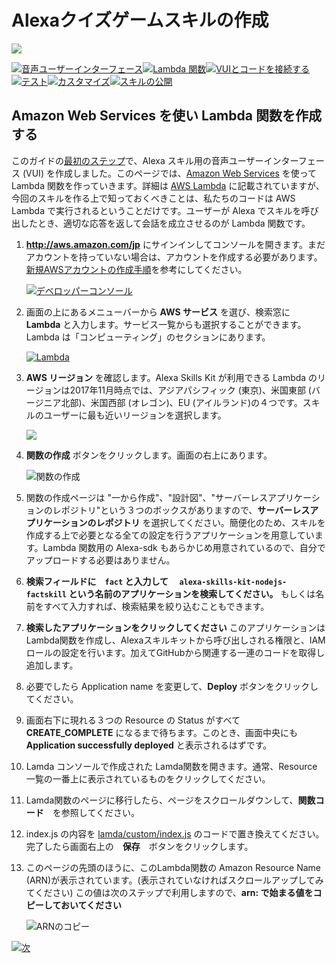 # Alexaクイズゲームスキルの作成
<img src="https://m.media-amazon.com/images/G/01/mobile-apps/dex/alexa/alexa-skills-kit/tutorials/quiz-game/header._TTH_.png" />

[![音声ユーザーインターフェース](https://m.media-amazon.com/images/G/01/mobile-apps/dex/alexa/alexa-skills-kit/jp/tutorials/navigation/1-locked.png)](./1-voice-user-interface.md)[![Lambda 関数](https://m.media-amazon.com/images/G/01/mobile-apps/dex/alexa/alexa-skills-kit/jp/tutorials/navigation/2-on.png)](./2-lambda-function.md)[![VUIとコードを接続する](https://m.media-amazon.com/images/G/01/mobile-apps/dex/alexa/alexa-skills-kit/jp/tutorials/navigation/3-locked.png)](./3-connect-vui-to-code.md)[![テスト](https://m.media-amazon.com/images/G/01/mobile-apps/dex/alexa/alexa-skills-kit/jp/tutorials/navigation/4-locked.pn)](./4-testing.md)[![カスタマイズ](https://m.media-amazon.com/images/G/01/mobile-apps/dex/alexa/alexa-skills-kit/jp/tutorials/navigation/5-locked.png)](./5-customization.md)[![スキルの公開](https://m.media-amazon.com/images/G/01/mobile-apps/dex/alexa/alexa-skills-kit/jp/tutorials/navigation/6-locked.png)](./6-publication.md)

## Amazon Web Services を使い Lambda 関数を作成する

このガイドの[最初のステップ](1-voice-user-interface.md)で、Alexa スキル用の音声ユーザーインターフェース (VUI) を作成しました。このページでは、[Amazon Web Services](http://aws.amazon.com/jp) を使って Lambda 関数を作っていきます。詳細は [AWS Lambda](http://aws.amazon.com/jp/lambda) に記載されていますが、今回のスキルを作る上で知っておくべきことは、私たちのコードは AWS Lambda で実行されるということだけです。ユーザーが Alexa でスキルを呼び出したとき、適切な応答を返して会話を成立させるのが Lambda 関数です。

1.  **http://aws.amazon.com/jp** にサインインしてコンソールを開きます。まだアカウントを持っていない場合は、アカウントを作成する必要があります。[新規AWSアカウントの作成手順](../set-up-aws.md)を参考にしてください。

	[![デベロッパーコンソール](https://m.media-amazon.com/images/G/01/mobile-apps/dex/alexa/alexa-skills-kit/jp/tutorials/fact/2-1-sign-in-to-the-console.png)](https://console.aws.amazon.com/console/home)

2.  画面の上にあるメニューバーから **AWS サービス** を選び、検索窓に **Lambda** と入力します。サービス一覧からも選択することができます。Lambda は「コンピューティング」のセクションにあります。

	[![Lambda](https://m.media-amazon.com/images/G/01/mobile-apps/dex/alexa/alexa-skills-kit/jp/tutorials/fact/2-2-services-lambda.png)](https://console.aws.amazon.com/lambda/home)

3.  **AWS リージョン** を確認します。Alexa Skills Kit が利用できる Lambda のリージョンは2017年11月時点では、アジアパシフィック (東京)、米国東部 (バージニア北部)、米国西部 (オレゴン)、EU (アイルランド)の４つです。スキルのユーザーに最も近いリージョンを選択します。

    ![](https://m.media-amazon.com/images/G/01/mobile-apps/dex/alexa/alexa-skills-kit/jp/tutorials/fact/2-3-check-region.png)

4.  **関数の作成** ボタンをクリックします。画面の右上にあります。

    ![関数の作成](https://m.media-amazon.com/images/G/01/mobile-apps/dex/alexa/alexa-skills-kit/jp/tutorials/fact/2-4-create-a-lambda-function.png)

5.  関数の作成ページは "一から作成"、"設計図"、"サーバーレスアプリケーションのレポジトリ"という３つのボックスがありますので、**サーバーレスアプリケーションのレポジトリ** を選択してください。簡便化のため、スキルを作成する上で必要となる全ての設定を行うアプリケーションを用意しています。Lambda 関数用の Alexa-sdk もあらかじめ用意されているので、自分でアップロードする必要はありません。

6. **検索フィールドに　`fact` と入力して 　`alexa-skills-kit-nodejs-factskill` という名前のアプリケーションを検索してください。** もしくは名前をすべて入力すれば、検索結果を絞り込むこともできます。 

7. **検索したアプリケーションをクリックしてください** このアプリケーションはLambda関数を作成し、Alexaスキルキットから呼び出しされる権限と、IAMロールの設定を行います。加えてGitHubから関連する一連のコードを取得し追加します。

8. 必要でしたら Application name を変更して、**Deploy** ボタンをクリックしてください。

9. 画面右下に現れる３つの Resource の Status がすべて **CREATE_COMPLETE** になるまで待ちます。このとき、画面中央にも **Application successfully deployed** と表示されるはずです。

10. Lamda コンソールで作成された Lamda関数を開きます。通常、Resource 一覧の一番上に表示されているものをクリックしてください。

11. Lamda関数のページに移行したら、ページをスクロールダウンして、**関数コード**　を参照してください。

12. index.js の内容を [lamda/custom/index.js](../lambda/custom/index.js) のコードで置き換えてください。完了したら画面右上の　**保存**　ボタンをクリックします。

13. このページの先頭のほうに、このLambda関数の Amazon Resource Name (ARN)が表示されています。(表示されていなければスクロールアップしてみてください) この値は次のステップで利用しますので、**arn: で始まる値をコピーしておいてください**

    ![ARNのコピー](https://m.media-amazon.com/images/G/01/mobile-apps/dex/alexa/alexa-skills-kit/jp/tutorials/fact/2-12-copy-ARN._NEW_.png)

[![次](https://m.media-amazon.com/images/G/01/mobile-apps/dex/alexa/alexa-skills-kit/jp/tutorials/general/buttons/button_next_connect_vui_to_code.png)](./3-connect-vui-to-code.md)
